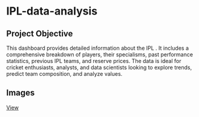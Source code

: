 # IPL-data-analysis
## Project Objective
This dashboard provides detailed information about the IPL . It includes a comprehensive breakdown of players, their specialisms, past performance statistics, previous IPL teams, and reserve prices. The data is ideal for cricket enthusiasts, analysts, and data scientists looking to explore trends, predict team composition, and analyze values.
## Images
<a href="https://github.com/Ajay-Madhav/IPL-data-analysis/upload/main">View</a>
